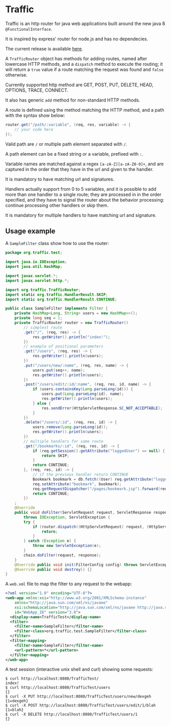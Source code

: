Traffic
=======

Traffic is an http router for java web applications built around the new java 8 ```@FunctionalInterface```.

It is inspired by express' router for node.js and has no dependecies.

The current release is available [here](https://github.com/dexgeh/Traffic/releases/download/v0.1/Traffic.jar).

A ```TrafficRouter``` object has methods for adding routes, named after lowercase HTTP methods, and a ```dispatch``` method to execute the routing; it will return a ```true``` value if a route matching the request was found and ```false``` otherwise.

Currently supported http method are GET, POST, PUT, DELETE, HEAD, OPTIONS, TRACE, CONNECT.

It also has generic ```add``` method for  non-standard HTTP methods.

A route is defined using the method matching the HTTP method, and a path with the syntax show below:

```Java
router.get("/path/:variable", (req, res, variable) -> {
	// your code here
});
```

Valid path are ```/``` or multiple path element separated with ```/```.

A path element can be a fixed string or a variable, prefixed with ```:```.

Variable names are matched against a regex ```[a-zA-Z][a-zA-Z0-9]+```, and are captured in the order that they have in the url and given to the handler.

It is mandatory to have matching url and signatures.

Handlers actually support from 0 to 5 variables, and it is possible to add more than one handler to a single route; they are processed in in the order specified, and they have to signal the router about the behavior processing: continue processing other handlers or skip them.

It is mandatory for multiple handlers to have matching url and signature. 

Usage example
-------------

A ```SampleFilter``` class show how to use the router:

```Java
package org.traffic.test;

import java.io.IOException;
import java.util.HashMap;

import javax.servlet.*;
import javax.servlet.http.*;

import org.traffic.TrafficRouter;
import static org.traffic.HandlerResult.SKIP;
import static org.traffic.HandlerResult.CONTINUE;

public class SampleFilter implements Filter {
	private HashMap<Long, String> users = new HashMap<>();
	private long seq = 1;
	private TrafficRouter router = new TrafficRouter()
		// simplest route
		.get("/", (req, res) -> {
			res.getWriter().println("index!");
		})
		// example of positional parameters
		.get("/users", (req, res) -> {
			res.getWriter().println(users);
		})
		.put("/users/new/:name", (req, res, name) -> {
			users.put(seq++, name);
			res.getWriter().println(users);
		})
		.post("/users/edit/:id/:name", (req, res, id, name) -> {
			if (users.containsKey(Long.parseLong(id))) {
				users.put(Long.parseLong(id), name);
				res.getWriter().println(users);
			} else {
				res.sendError(HttpServletResponse.SC_NOT_ACCEPTABLE);
			}
		})
		.delete("/users/:id", (req, res, id) -> {
			users.remove(Long.parseLong(id));
			res.getWriter().println(users);
		})
		// multiple handlers for same route
		.get("/bookmarks/:id", (req, res, id) -> {
			if (req.getSession().getAttribute("loggedUser") == null) {
				return SKIP;
			}
			return CONTINUE;
		}, (req, res, id) -> {
			// if the previous handler return CONTINUE
			Bookmark bookmark = db.fetch((User) req.getAttribute("loggedUser"), id);
			req.setAttribute("bookmark", bookmark);
			req.getRequestDispatcher("/pages/bookmark.jsp").forward(req, res);
			return CONTINUE;
		})
	;
	@Override
	public void doFilter(ServletRequest request, ServletResponse response, FilterChain chain)
		throws IOException, ServletException {
		try {
			if (router.dispatch((HttpServletRequest) request, (HttpServletResponse) response)) {
				return;
			}
		} catch (Exception e) {
			throw new ServletException(e);
		}
		chain.doFilter(request, response);
	}
	@Override public void init(FilterConfig config) throws ServletException {}
	@Override public void destroy() {}
}
```

A ```web.xml``` file to map the filter to any request to the webapp:

```xml
<?xml version="1.0" encoding="UTF-8"?>
<web-app xmlns:xsi="http://www.w3.org/2001/XMLSchema-instance"
	xmlns="http://java.sun.com/xml/ns/javaee"
	xsi:schemaLocation="http://java.sun.com/xml/ns/javaee http://java.sun.com/xml/ns/javaee/web-app_3_0.xsd"
	id="WebApp_ID" version="3.0">
  <display-name>TrafficTest</display-name>
  <filter>
  	<filter-name>SampleFilter</filter-name>
  	<filter-class>org.traffic.test.SampleFilter</filter-class>
  </filter>
  <filter-mapping>
  	<filter-name>SampleFilter</filter-name>
  	<url-pattern>*</url-pattern>
  </filter-mapping>
</web-app>
```

A test session (interactive unix shell and curl) showing some requests:

```
$ curl http://localhost:8080/TrafficTest/
index!
$ curl http://localhost:8080/TrafficTest/users
{}
$ curl -X PUT http://localhost:8080/TrafficTest/users/new/dexgeh
{1=dexgeh}
$ curl -X POST http://localhost:8080/TrafficTest/users/edit/1/blah
{1=blah}
$ curl -X DELETE http://localhost:8080/TrafficTest/users/1
{}
```
